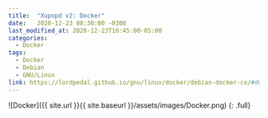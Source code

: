 ```yaml
---
title:  "Xupnpd v2: Docker"
date:   2020-12-23 08:30:00 -0300
last_modified_at: 2020-12-23T16:45:00-05:00
categories:
  - Docker
tags:
  - Docker
  - Debian
  - GNU/Linux
link: https://lordpedal.github.io/gnu/linux/docker/debian-docker-ce/#docker-xupnpd-v2
---
```


![Docker]({{ site.url }}{{ site.baseurl }}/assets/images/Docker.png)
{: .full}